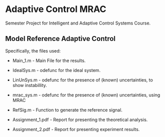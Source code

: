# Adaptive Control MRAC
Semester Project for Intelligent and Adaptive Control Systems Course.

## Model Reference Adaptive Control

Specifically, the files used:
- Main_1.m			- Main File for the results.
- IdealSys.m			- odefunc for the ideal system.
- LinUnSys.m 			- odefunc for the presence of (known) uncertainties, to show instabillity.
- mrac_sys.m			- odefunc for the presence of (known) uncertainties, using MRAC
- RefSig.m			- Function to generate the reference signal.

- Assignment_1.pdf		- Report for presenting the theoretical analysis.
- Assignment_2.pdf		- Report for presenting experiment results.
